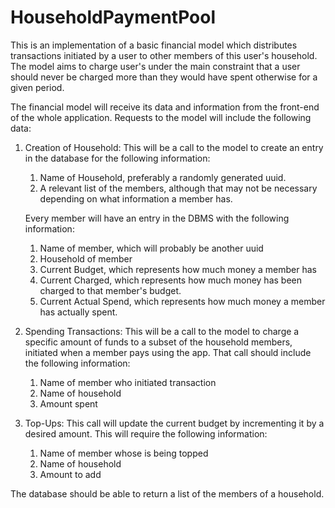 # HouseholdPaymentPool

This is an implementation of a basic financial model which distributes transactions initiated by a user to other members of this user's household. The model aims to charge user's under the main constraint that a user should never be charged more than they would have spent otherwise for a given period.

The financial model will receive its data and information from the front-end of the whole application. Requests to the model will include the following data:

1. Creation of Household: This will be a call to the model to create an entry in the database for the following information:
   1. Name of Household, preferably a randomly generated uuid.
   2. A relevant list of the members, although that may not be necessary depending on what information a member has.

    Every member will have an entry in the DBMS with the following information:
   1. Name of member, which will probably be another uuid
   2. Household of member
   3. Current Budget, which represents how much money a member has
   4. Current Charged, which represents how much money has been charged to that member's budget.
   5. Current Actual Spend, which represents how much money a member has actually spent.

2. Spending Transactions: This will be a call to the model to charge a specific amount of funds to a subset of the household members, initiated when a member pays using the app. That call should include the following information:
   1. Name of member who initiated transaction
   2. Name of household
   3. Amount spent

3. Top-Ups: This call will update the current budget by incrementing it by a desired amount. This will require the following information:
   1. Name of member whose is being topped
   2. Name of household
   3. Amount to add

The database should be able to return a list of the members of a household.
